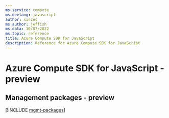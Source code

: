 ```yaml
---
ms.service: compute
ms.devlang: javascript
author: xirzec
ms.author: jeffish
ms.data: 10/07/2022
ms.topic: reference
title: Azure Compute SDK for JavaScript
description: Reference for Azure Compute SDK for JavaScript
---
```

# Azure Compute SDK for JavaScript - preview

## Management packages - preview
[!INCLUDE [mgmt-packages](compute-mgmt-index.md)]